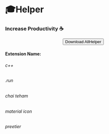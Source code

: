 # 🎓Helper 

### Increase Productivity ☕

<p align="center">
  <a href="https://github.com/kashyapprajapat/MsuHelper-/raw/main/allvsextension.zip" download="msuextension.zip">
    <button>Download AllHelper</button>
  </a>
  <br/>
  <h4>Extension Name:</h4>
  <h6>c++</h6>
  <h6>.run</h6>
  <h6>chai teham</h6>
  <h6>material icon</h6>
  <h6>preetier</h6>

</p>